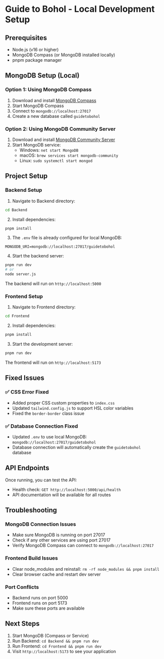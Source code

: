 # Guide to Bohol - Local Development Setup

## Prerequisites
- Node.js (v16 or higher)
- MongoDB Compass (or MongoDB installed locally)
- pnpm package manager

## MongoDB Setup (Local)

### Option 1: Using MongoDB Compass
1. Download and install [MongoDB Compass](https://www.mongodb.com/products/compass)
2. Start MongoDB Compass
3. Connect to `mongodb://localhost:27017`
4. Create a new database called `guidetobohol`

### Option 2: Using MongoDB Community Server
1. Download and install [MongoDB Community Server](https://www.mongodb.com/try/download/community)
2. Start MongoDB service:
   - Windows: `net start MongoDB`
   - macOS: `brew services start mongodb-community`
   - Linux: `sudo systemctl start mongod`

## Project Setup

### Backend Setup
1. Navigate to Backend directory:
```bash
cd Backend
```

2. Install dependencies:
```bash
pnpm install
```

3. The `.env` file is already configured for local MongoDB:
```
MONGODB_URI=mongodb://localhost:27017/guidetobohol
```

4. Start the backend server:
```bash
pnpm run dev
# or
node server.js
```

The backend will run on `http://localhost:5000`

### Frontend Setup
1. Navigate to Frontend directory:
```bash
cd Frontend
```

2. Install dependencies:
```bash
pnpm install
```

3. Start the development server:
```bash
pnpm run dev
```

The frontend will run on `http://localhost:5173`

## Fixed Issues

### ✅ CSS Error Fixed
- Added proper CSS custom properties to `index.css`
- Updated `tailwind.config.js` to support HSL color variables
- Fixed the `border-border` class issue

### ✅ Database Connection Fixed
- Updated `.env` to use local MongoDB: `mongodb://localhost:27017/guidetobohol`
- Database connection will automatically create the `guidetobohol` database

## API Endpoints
Once running, you can test the API:
- Health check: `GET http://localhost:5000/api/health`
- API documentation will be available for all routes

## Troubleshooting

### MongoDB Connection Issues
- Make sure MongoDB is running on port 27017
- Check if any other services are using port 27017
- Verify MongoDB Compass can connect to `mongodb://localhost:27017`

### Frontend Build Issues
- Clear node_modules and reinstall: `rm -rf node_modules && pnpm install`
- Clear browser cache and restart dev server

### Port Conflicts
- Backend runs on port 5000
- Frontend runs on port 5173
- Make sure these ports are available

## Next Steps
1. Start MongoDB (Compass or Service)
2. Run Backend: `cd Backend && pnpm run dev`
3. Run Frontend: `cd Frontend && pnpm run dev`
4. Visit `http://localhost:5173` to see your application
